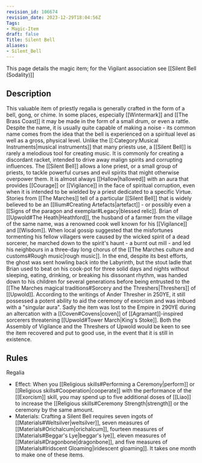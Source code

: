 ```yaml
---
revision_id: 106674
revision_date: 2023-12-29T18:04:56Z
Tags:
- Magic-Item
draft: false
Title: Silent Bell
aliases:
- Silent_Bell
---
```

This page details the magic item; for the Vigilant association see [[Silent Bell (Sodality)]]
## Description
This valuable item of priestly regalia is generally crafted in the form of a bell, gong, or chime. In some places, especially [[Wintermark]] and [[The Brass Coast]] it may be made in the form of a small drum, or even a rattle. Despite the name, it is usually quite capable of making a noise - its common name comes from the idea that the bell is experienced on a spiritual level as well as a gross, physical level. Unlike the [[:Category:Musical Instruments|musical instruments]] that many priests use, a [[Silent Bell]] is rarely a melodious tool for creating music. It is commonly for creating a discordant racket, intended to drive away malign spirits and corrupting influences.
The [[Silent Bell]] allows a lone priest, or a small group of priests, to tackle powerful curses and evil spirits that might otherwise overpower them. It is almost always [[Hallow|hallowed]] with an aura that provides [[Courage]] or [[Vigilance]] in the face of spiritual corruption, even when it is intended to be wielded by a priest dedicated to a specific Virtue.
Stories from [[The Marches]] tell of a particular [[Silent Bell]] that is widely believed to be an [[Ilium#Creating Artefacts|artefact]] - or possibly even a [[Signs of the paragon and exemplar#Legacy|blessed relic]]. Brian of [[Upwold#The Heath|Heathford]], the husband of a farmer from the village of the same name, was a renowned cook well known for his [[Vigilance]] and [[Wisdom]]. When local gossip suggested that the misfortunes tormenting his fellow villagers were caused by the wicked spirit of a dead sorcerer, he marched down to the spirit's haunt - a burnt out mill - and led his neighbours in a three-day long chorus of the [[The Marches culture and customs#Rough music|rough music]]. In the end, despite its best efforts, the ghost was sent howling back into the Labyrinth, but the stout ladle that Brian used to beat on his cook-pot for three solid days and nights without sleeping, eating, drinking, or breaking his dissonant rhythm, was handed down to his children for several generations before being entrusted to the [[The Marches magical traditions#Sorcery and the Threshers|Threshers]] of [[Upwold]]. According to the writings of Ander Thresher in 250YE, it still possessed a potent ability to aid the ceremony of exorcism and was imbued with a "singular aura". Sadly the item was lost to the Empire in 290YE during an altercation with a [[Coven#Covens|coven]] of [[Agramant]]-inspired sorcerers threatening [[Upwold#Tower March|King's Stoke]]. Both the Assembly of Vigilance and the Threshers of Upwold would be keen to see the item recovered and put to good use, in the event that it is still in existence.
## Rules
Regalia
* Effect:   When you [[Religious skills#Performing a Ceremony|perform]] or [[Religious skills#Cooperation|cooperate]] with the performance of the [[Exorcism]] skill, you may spend up to five additional doses of [[Liao]] to increase the [[Religious skills#Ceremony Strength|strength]] or the ceremony by the same amount.
* Materials: Crafting a Silent Bell requires seven ingots of [[Materials#Weltsilver|weltsilver]], seven measures of [[Materials#Orichalcum|orichalcum]], fourteen measures of [[Materials#Beggar's Lye|beggar's lye]], eleven measures of [[Materials#Dragonbone|dragonbone]], and five measures of [[Materials#Iridscent Gloaming|iridescent gloaming]]. It takes one month to make one of these items.